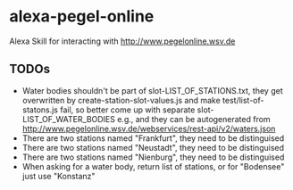# alexa-pegel-online
Alexa Skill for interacting with http://www.pegelonline.wsv.de

## TODOs
- Water bodies shouldn't be part of slot-LIST_OF_STATIONS.txt, they
get overwritten by create-station-slot-values.js and make
test/list-of-statons.js fail, so better come up with separate
slot-LIST_OF_WATER_BODIES e.g., and they can be autogenerated from
http://www.pegelonline.wsv.de/webservices/rest-api/v2/waters.json
- There are two stations named "Frankfurt", they need to be distinguised
- There are two stations named "Neustadt", they need to be distinguised
- There are two stations named "Nienburg", they need to be distinguised
- When asking for a water body, return list of stations, or for "Bodensee" just use "Konstanz"